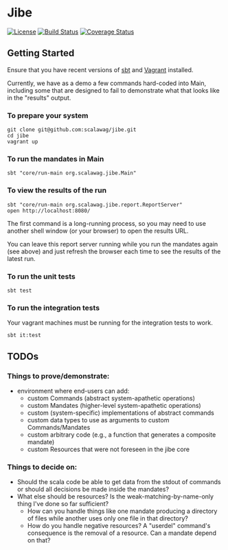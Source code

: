 # Jibe

[![License](http://img.shields.io/:license-apache-blue.svg)](http://www.apache.org/licenses/LICENSE-2.0.html)
[![Build Status](https://travis-ci.org/scalawag/jibe.svg?branch=develop)](https://travis-ci.org/scalawag/jibe)
[![Coverage Status](https://coveralls.io/repos/github/scalawag/jibe/badge.svg?branch=develop)](https://coveralls.io/github/scalawag/jibe?branch=develop)

## Getting Started

Ensure that you have recent versions of [sbt](http://www.scala-sbt.org/) and [Vagrant](https://www.vagrantup.com/) 
installed.

Currently, we have as a demo a few commands hard-coded into Main, including some that are designed to fail to 
demonstrate what that looks like in the "results" output.

### To prepare your system

```
git clone git@github.com:scalawag/jibe.git
cd jibe
vagrant up
```

### To run the mandates in Main

```
sbt "core/run-main org.scalawag.jibe.Main"
```

### To view the results of the run

```
sbt "core/run-main org.scalawag.jibe.report.ReportServer"
open http://localhost:8080/
```

The first command is a long-running process, so you may need to use
another shell window (or your browser) to open the results URL. 

You can leave this report server running while you run the mandates
again (see above) and just refresh the browser each time to see the
results of the latest run.

### To run the unit tests

```
sbt test
```

### To run the integration tests

Your vagrant machines must be running for the integration tests to work.

```
sbt it:test
```

## TODOs

### Things to prove/demonstrate:
 - environment where end-users can add:
   - custom Commands (abstract system-apathetic operations)
   - custom Mandates (higher-level system-apathetic operations)
   - custom (system-specific) implementations of abstract commands
   - custom data types to use as arguments to custom Commands/Mandates
   - custom arbitrary code (e.g., a function that generates a composite mandate)
   - custom Resources that were not foreseen in the jibe core

### Things to decide on:
 - Should the scala code be able to get data from the stdout of commands or should all decisions be made inside the mandates?
 - What else should be resources?  Is the weak-matching-by-name-only thing I've done so far sufficient?
   - How can you handle things like one mandate producing a directory of files while another uses only one file in that directory?
   - How do you handle negative resources?  A "userdel" command's consequence is the removal of a resource.  Can a mandate depend on that?
